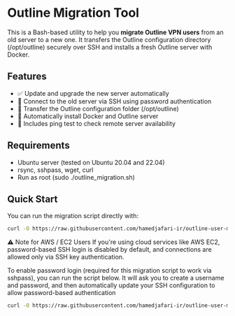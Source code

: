 # Outline Migration Tool

This is a Bash-based utility to help you **migrate Outline VPN users** from an old server to a new one. It transfers the Outline configuration directory (/opt/outline) securely over SSH and installs a fresh Outline server with Docker.

## Features

- ✅ Update and upgrade the new server automatically
- 🔐 Connect to the old server via SSH using password authentication
- 📂 Transfer the Outline configuration folder (/opt/outline)
- 🐳 Automatically install Docker and Outline server
- 📶 Includes ping test to check remote server availability

## Requirements

- Ubuntu server (tested on Ubuntu 20.04 and 22.04)
- rsync, sshpass, wget, curl
- Run as root (sudo ./outline_migration.sh)

## Quick Start 

You can run the migration script directly with:

```bash
curl -O https://raw.githubusercontent.com/hamedjafari-ir/outline-user-migration/main/outline_migration.sh && chmod +x outline_migration.sh && sudo ./outline_migration.sh
```

⚠️ Note for AWS / EC2 Users
If you're using cloud services like AWS EC2, password-based SSH login is disabled by default, and connections are allowed only via SSH key authentication.

To enable password login (required for this migration script to work via sshpass), you can run the script below. It will ask you to create a username and password, and then automatically update your SSH configuration to allow password-based authentication

```bash
curl -O https://raw.githubusercontent.com/hamedjafari-ir/outline-user-migration/main/enable_password_ssh_access.sh && chmod +x enable_password_ssh_access.sh && sudo ./enable_password_ssh_access.sh
```

